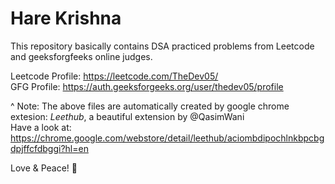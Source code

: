 # Hare Krishna
This repository basically contains DSA practiced problems from Leetcode and geeksforgfeeks online judges.

Leetcode Profile: https://leetcode.com/TheDev05/
<br>
GFG Profile: https://auth.geeksforgeeks.org/user/thedev05/profile

^ Note: The above files are automatically created by google chrome extesion: *Leethub*, a beautiful extension by @QasimWani
<br>
Have a look at: https://chrome.google.com/webstore/detail/leethub/aciombdipochlnkbpcbgdpjffcfdbggi?hl=en
<br>

Love & Peace! 💙

